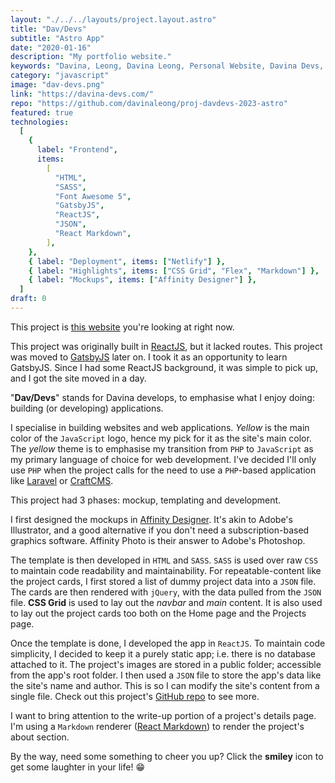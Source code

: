 ```yaml
---
layout: "./../../layouts/project.layout.astro"
title: "Dav/Devs"
subtitle: "Astro App"
date: "2020-01-16"
description: "My portfolio website."
keywords: "Davina, Leong, Davina Leong, Personal Website, Davina Devs, Davina-Devs, Dav / Devs, HTML, CSS, SASS, jQuery, JSON, Font Awesome 5, CSS Grid, Flex, GatsbyJS, ReactJS, Netlify, Affinity Designer"
category: "javascript"
image: "dav-devs.png"
link: "https://davina-devs.com/"
repo: "https://github.com/davinaleong/proj-davdevs-2023-astro"
featured: true
technologies:
  [
    {
      label: "Frontend",
      items:
        [
          "HTML",
          "SASS",
          "Font Awesome 5",
          "GatsbyJS",
          "ReactJS",
          "JSON",
          "React Markdown",
        ],
    },
    { label: "Deployment", items: ["Netlify"] },
    { label: "Highlights", items: ["CSS Grid", "Flex", "Markdown"] },
    { label: "Mockups", items: ["Affinity Designer"] },
  ]
draft: 0
---
```


This project is [this website](https://davina-devs.com/) you're looking at right now.

This project was originally built in [ReactJS](https://reactjs.org/), but it lacked routes. This project was moved to [GatsbyJS](https://www.gatsbyjs.com/) later on. I took it as an opportunity to learn GatsbyJS. Since I had some ReactJS background, it was simple to pick up, and I got the site moved in a day.

"**Dav/Devs**" stands for Davina develops, to emphasise what I enjoy doing: building (or developing) applications.

I specialise in building websites and web applications. _Yellow_ is the main color of the `JavaScript` logo, hence my pick for it as the site's main color. The _yellow_ theme is to emphasise my transition from `PHP` to `JavaScript` as my primary language of choice for web development. I've decided I'll only use `PHP` when the project calls for the need to use a `PHP`-based application like [Laravel](https://laravel.com/docs/6.x) or [CraftCMS](https://craftcms.com/).

This project had 3 phases: mockup, templating and development.

I first designed the mockups in [Affinity Designer](https://affinity.serif.com/en-gb/designer/). It's akin to Adobe's Illustrator, and a good alternative if you don't need a subscription-based graphics software. Affinity Photo is their answer to Adobe's Photoshop.

The template is then developed in `HTML` and `SASS`. `SASS` is used over raw `CSS` to maintain code readability and maintainability. For repeatable-content like the project cards, I first stored a list of dummy project data into a `JSON` file. The cards are then rendered with `jQuery`, with the data pulled from the `JSON` file. **CSS Grid** is used to lay out the _navbar_ and _main_ content. It is also used to lay out the project cards too both on the Home page and the Projects page.

Once the template is done, I developed the app in `ReactJS`. To maintain code simplicity, I decided to keep it a purely static app; i.e. there is no database attached to it. The project's images are stored in a public folder; accessible from the app's root folder. I then used a `JSON` file to store the app's data like the site's name and author. This is so I can modify the site's content from a single file. Check out this project's [GitHub repo](https://github.com/davinaleong/proj-davdevs) to see more.

I want to bring attention to the write-up portion of a project's details page. I'm using a `Markdown` renderer ([React Markdown](https://github.com/rexxars/react-markdown)) to render the project's about section.

By the way, need some something to cheer you up? Click the **smiley** icon to get some laughter in your life! 😁
